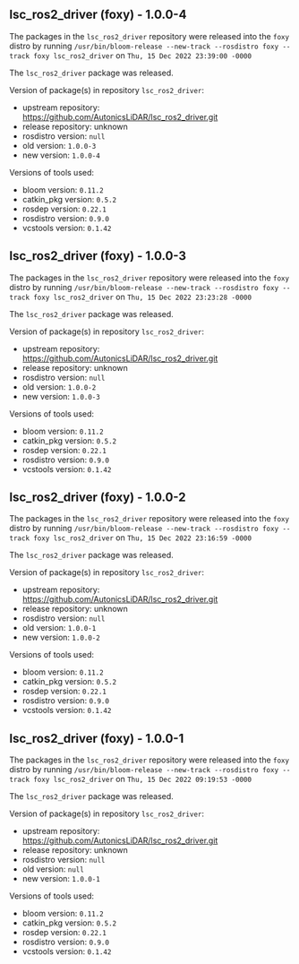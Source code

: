 ## lsc_ros2_driver (foxy) - 1.0.0-4

The packages in the `lsc_ros2_driver` repository were released into the `foxy` distro by running `/usr/bin/bloom-release --new-track --rosdistro foxy --track foxy lsc_ros2_driver` on `Thu, 15 Dec 2022 23:39:00 -0000`

The `lsc_ros2_driver` package was released.

Version of package(s) in repository `lsc_ros2_driver`:

- upstream repository: https://github.com/AutonicsLiDAR/lsc_ros2_driver.git
- release repository: unknown
- rosdistro version: `null`
- old version: `1.0.0-3`
- new version: `1.0.0-4`

Versions of tools used:

- bloom version: `0.11.2`
- catkin_pkg version: `0.5.2`
- rosdep version: `0.22.1`
- rosdistro version: `0.9.0`
- vcstools version: `0.1.42`


## lsc_ros2_driver (foxy) - 1.0.0-3

The packages in the `lsc_ros2_driver` repository were released into the `foxy` distro by running `/usr/bin/bloom-release --new-track --rosdistro foxy --track foxy lsc_ros2_driver` on `Thu, 15 Dec 2022 23:23:28 -0000`

The `lsc_ros2_driver` package was released.

Version of package(s) in repository `lsc_ros2_driver`:

- upstream repository: https://github.com/AutonicsLiDAR/lsc_ros2_driver.git
- release repository: unknown
- rosdistro version: `null`
- old version: `1.0.0-2`
- new version: `1.0.0-3`

Versions of tools used:

- bloom version: `0.11.2`
- catkin_pkg version: `0.5.2`
- rosdep version: `0.22.1`
- rosdistro version: `0.9.0`
- vcstools version: `0.1.42`


## lsc_ros2_driver (foxy) - 1.0.0-2

The packages in the `lsc_ros2_driver` repository were released into the `foxy` distro by running `/usr/bin/bloom-release --new-track --rosdistro foxy --track foxy lsc_ros2_driver` on `Thu, 15 Dec 2022 23:16:59 -0000`

The `lsc_ros2_driver` package was released.

Version of package(s) in repository `lsc_ros2_driver`:

- upstream repository: https://github.com/AutonicsLiDAR/lsc_ros2_driver.git
- release repository: unknown
- rosdistro version: `null`
- old version: `1.0.0-1`
- new version: `1.0.0-2`

Versions of tools used:

- bloom version: `0.11.2`
- catkin_pkg version: `0.5.2`
- rosdep version: `0.22.1`
- rosdistro version: `0.9.0`
- vcstools version: `0.1.42`


## lsc_ros2_driver (foxy) - 1.0.0-1

The packages in the `lsc_ros2_driver` repository were released into the `foxy` distro by running `/usr/bin/bloom-release --new-track --rosdistro foxy --track foxy lsc_ros2_driver` on `Thu, 15 Dec 2022 09:19:53 -0000`

The `lsc_ros2_driver` package was released.

Version of package(s) in repository `lsc_ros2_driver`:

- upstream repository: https://github.com/AutonicsLiDAR/lsc_ros2_driver.git
- release repository: unknown
- rosdistro version: `null`
- old version: `null`
- new version: `1.0.0-1`

Versions of tools used:

- bloom version: `0.11.2`
- catkin_pkg version: `0.5.2`
- rosdep version: `0.22.1`
- rosdistro version: `0.9.0`
- vcstools version: `0.1.42`


